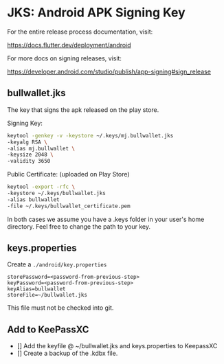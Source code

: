 # JKS: Android APK Signing Key

For the entire release process documentation, visit: 

https://docs.flutter.dev/deployment/android

For more docs on signing releases, visit:

https://developer.android.com/studio/publish/app-signing#sign_release

## bullwallet.jks

The key that signs the apk released on the play store.

Signing Key:
```bash
keytool -genkey -v -keystore ~/.keys/mj.bullwallet.jks
-keyalg RSA \
-alias mj.bullwallet \
-keysize 2048 \
-validity 3650 
```

Public Certificate: (uploaded on Play Store)
```bash
keytool -export -rfc \
-keystore ~/.keys/bullwallet.jks
-alias bullwallet
-file ~/.keys/bullwallet_certificate.pem
```

In both cases we assume you have a .keys folder in your user's home directory. 
Feel free to change the path to your key.

## keys.properties

Create a `./android/key.properties`

```
storePassword=<password-from-previous-step>
keyPassword=<password-from-previous-step>
keyAlias=bullwallet
storeFile=~/bullwallet.jks
```

This file must not be checked into git.

## Add to KeePassXC

- [] Add the keyfile @ ~/bullwallet.jks and keys.properties to KeepassXC
- [] Create a backup of the .kdbx file.


